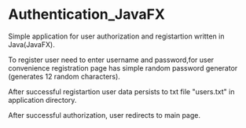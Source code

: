 # Authentication_JavaFX

Simple application for user authorization and registartion written in Java(JavaFX).

To register user need to enter username and password,for user convenience registration page has simple random password generator (generates 12 random characters).

After successful registartion user data persists to txt file "users.txt" in application directory.

After successful authorization, user redirects to main page.
